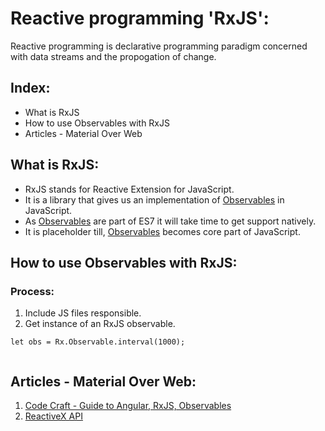 # Reactive programming 'RxJS':

Reactive programming is declarative programming paradigm concerned with data streams
and the propogation of change.

## Index:

- What is RxJS
- How to use Observables with RxJS
- Articles - Material Over Web

## What is RxJS:

* RxJS stands for Reactive Extension for JavaScript.
* It is a library that gives us an implementation of [Observables]() in JavaScript.
* As [Observables]() are part of ES7 it will take time to get support natively.
* It is placeholder till, [Observables]() becomes core part of JavaScript.

## How to use Observables with RxJS:

### Process:

1. Include JS files responsible.
2. Get instance of an RxJS observable.

```
let obs = Rx.Observable.interval(1000);


``` 

## Articles - Material Over Web:

1. [Code Craft - Guide to Angular, RxJS, Observables](https://codecraft.tv/courses/angular/reactive-programming-with-rxjs/overview/)
2. [ReactiveX API](http://reactivex.io/)

